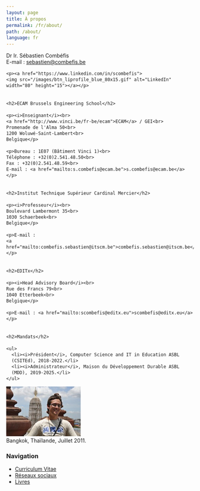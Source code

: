 ```yaml
---
layout: page
title: À propos
permalink: /fr/about/
path: /about/
language: fr
---
```


<div class="page-col-wrapper">
  <div class="page-col page-col-1">
    <p>Dr Ir. Sébastien Combéfis<br>
    E-mail : <a href="mailto:sebastien@combefis.be">sebastien@combefis.be</a>
    </p>

    <p><a href="https://www.linkedin.com/in/scombefis">
    <img src="/images/btn_liprofile_blue_80x15.gif" alt="LinkedIn"
    width="80" height="15"></a></p>


    <h2>ECAM Brussels Engineering School</h2>

    <p><i>Enseignant</i><br>
    <a href="http://www.vinci.be/fr-be/ecam">ECAM</a> / GEI<br>
    Promenade de l'Alma 50<br>
    1200 Woluwé-Saint-Lambert<br>
    Belgique</p>

    <p>Bureau : 1E07 (Bâtiment Vinci 1)<br>
    Téléphone : +32(0)2.541.48.50<br>
    Fax : +32(0)2.541.48.59<br>
    E-mail : <a href="mailto:s.combefis@ecam.be">s.combefis@ecam.be</a></p>


    <h2>Institut Technique Supérieur Cardinal Mercier</h2>

    <p><i>Professeur</i><br>
    Boulevard Lambermont 35<br>
    1030 Schaerbeek<br>
    Belgique</p>

    <p>E-mail :
    <a href="mailto:combefis.sebastien@itscm.be">combefis.sebastien@itscm.be</a>
    </p>


    <h2>EDITx</h2>

    <p><i>Head Advisory Board</i><br>
    Rue des Francs 79<br>
    1040 Etterbeek<br>
    Belgique</p>

    <p>E-mail : <a href="mailto:scombefis@editx.eu">scombefis@editx.eu</a></p>


    <h2>Mandats</h2>

    <ul>
      <li><i>Président</i>, Computer Science and IT in Education ASBL
      (CSITEd), 2018-2022.</li>
      <li><i>Administrateur</i>, Maison du Développement Durable ASBL
      (MDD), 2019-2025.</li>
    </ul>
  </div>
  <div class="page-col page-col-2">
    <p><img src="/images/bangkok.jpg" alt="Bangkok, Thaïland, Juillet 2011."
    width="200" height="133"><br>
    Bangkok, Thaïlande, Juillet 2011.</p>
    <h3>Navigation</h3>
    <ul class="navigation">
      <li><a href="/fr/about/cv/">Curriculum Vitae</a></li>
      <li><a href="/fr/about/socialnetworks/">Réseaux sociaux</a></li>
      <li><a href="/fr/about/books/">Livres</a></li>
    </ul>
  </div>
</div>
